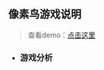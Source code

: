 ## 像素鸟游戏说明
>查看demo：[点击这里](https://chenchunyang123.github.io/Canvas-flyBird-demo/index.html)
* ### 游戏分析
>
